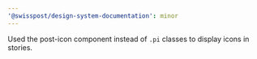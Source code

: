 ```yaml
---
'@swisspost/design-system-documentation': minor
---
```


Used the post-icon component instead of `.pi` classes to display icons in stories.
